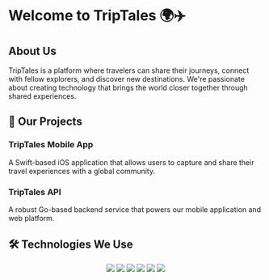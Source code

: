 # Welcome to TripTales 🌍✈️

## About Us

TripTales is a platform where travelers can share their journeys, connect with fellow explorers, and discover new destinations. We're passionate about creating technology that brings the world closer together through shared experiences.

## 🚀 Our Projects

### TripTales Mobile App
A Swift-based iOS application that allows users to capture and share their travel experiences with a global community.

### TripTales API
A robust Go-based backend service that powers our mobile application and web platform.

## 🛠️ Technologies We Use

<div align="center">
  <img src="https://img.shields.io/badge/Swift-FA7343?style=for-the-badge&logo=swift&logoColor=white" />
  <img src="https://img.shields.io/badge/Go-00ADD8?style=for-the-badge&logo=go&logoColor=white" />
  <img src="https://img.shields.io/badge/Docker-2CA5E0?style=for-the-badge&logo=docker&logoColor=white" />
  <img src="https://img.shields.io/badge/MySQL-005C84?style=for-the-badge&logo=mysql&logoColor=white" />
  <img src="https://img.shields.io/badge/phpMyAdmin-6C78AF?style=for-the-badge&logo=phpmyadmin&logoColor=white" />
  <img src="https://img.shields.io/badge/Cloudinary-3448C5?style=for-the-badge&logo=cloudinary&logoColor=white" />
</div>
